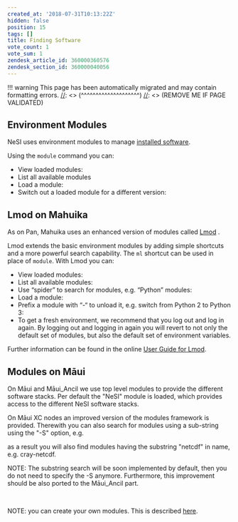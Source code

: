 ```yaml
---
created_at: '2018-07-31T10:13:22Z'
hidden: false
position: 15
tags: []
title: Finding Software
vote_count: 1
vote_sum: 1
zendesk_article_id: 360000360576
zendesk_section_id: 360000040056
---
```




[//]: <> (REMOVE ME IF PAGE VALIDATED)
[//]: <> (vvvvvvvvvvvvvvvvvvvv)
!!! warning
    This page has been automatically migrated and may contain formatting errors.
[//]: <> (^^^^^^^^^^^^^^^^^^^^)
[//]: <> (REMOVE ME IF PAGE VALIDATED)

## Environment Modules

NeSI uses environment modules to manage [installed
software](https://support.nesi.org.nz/hc/articles/360000170355).

Using the `module` command you can:

-   View loaded modules:
-   List all available modules
-   Load a module:
-   Switch out a loaded module for a different version:

## Lmod on Mahuika

As on Pan, Mahuika uses an enhanced version of modules called
[Lmod](https://lmod.readthedocs.io/en/latest/010_user.html) .

Lmod extends the basic environment modules by adding simple shortcuts
and a more powerful search capability. The `ml` shortcut can be used in
place of `module`. With Lmod you can:

-   View loaded modules:
-   List all available modules:
-   Use “spider” to search for modules, e.g. “Python” modules:
-   Load a module:
-   Prefix a module with “-“ to unload it, e.g. switch from Python 2 to
    Python 3:
-   To get a fresh environment, we recommend that you log out and log in
    again. By logging out and logging in again you will revert to not
    only the default set of modules, but also the default set of
    environment variables.

Further information can be found in the online [User Guide for
Lmod](https://lmod.readthedocs.io/en/latest/010_user.html).

## Modules on Māui

On Māui and Māui\_Ancil we use top level modules to provide the
different software stacks. Per default the "NeSI" module is loaded,
which provides access to the different NeSI software stacks.

On Māui XC nodes an improved version of the modules framework is
provided. Therewith you can also search for modules using a sub-string
using the "-S" option, e.g.

as a result you will also find modules having the substring "netcdf" in
name, e.g. cray-netcdf.

NOTE: The substring search will be soon implemented by default, then you
do not need to specify the -S anymore. Furthermore, this improvement
should be also ported to the Māui\_Ancil part.

 

NOTE: you can create your own modules. This is described
[here](https://support.nesi.org.nz/hc/en-gb/articles/360000474535-Installing-Third-Party-applications).
